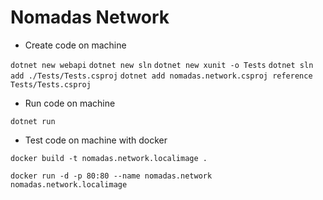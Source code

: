 # Nomadas Network

- Create code on machine

`dotnet new webapi`
`dotnet new sln`
`dotnet new xunit -o Tests`
`dotnet sln add ./Tests/Tests.csproj`
`dotnet add nomadas.network.csproj reference Tests/Tests.csproj`

- Run code on machine

`dotnet run`

- Test code on machine with docker

`docker build -t nomadas.network.localimage .`

`docker run -d -p 80:80 --name nomadas.network nomadas.network.localimage`

